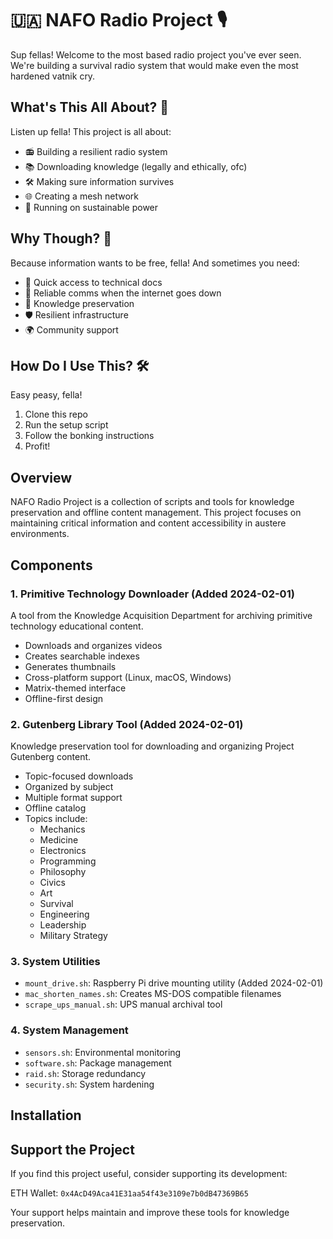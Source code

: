 # 🇺🇦 NAFO Radio Project 🎙️

Sup fellas! Welcome to the most based radio project you've ever seen. We're building a survival radio system that would make even the most hardened vatnik cry. 

## What's This All About? 🤔

Listen up fella! This project is all about:
- 📻 Building a resilient radio system
- 📚 Downloading knowledge (legally and ethically, ofc)
- 🛠️ Making sure information survives
- 🌐 Creating a mesh network
- 🔋 Running on sustainable power

## Why Though? 🎯

Because information wants to be free, fella! And sometimes you need:
- 🚀 Quick access to technical docs
- 💪 Reliable comms when the internet goes down
- 🧠 Knowledge preservation
- 🛡️ Resilient infrastructure
- 🌍 Community support

## How Do I Use This? 🛠️

Easy peasy, fella!
1. Clone this repo
2. Run the setup script
3. Follow the bonking instructions
4. Profit! 

## Overview
NAFO Radio Project is a collection of scripts and tools for knowledge preservation and offline content management. This project focuses on maintaining critical information and content accessibility in austere environments.

## Components

### 1. Primitive Technology Downloader (Added 2024-02-01)
A tool from the Knowledge Acquisition Department for archiving primitive technology educational content.
- Downloads and organizes videos
- Creates searchable indexes
- Generates thumbnails
- Cross-platform support (Linux, macOS, Windows)
- Matrix-themed interface
- Offline-first design

### 2. Gutenberg Library Tool (Added 2024-02-01)
Knowledge preservation tool for downloading and organizing Project Gutenberg content.
- Topic-focused downloads
- Organized by subject
- Multiple format support
- Offline catalog
- Topics include:
  - Mechanics
  - Medicine
  - Electronics
  - Programming
  - Philosophy
  - Civics
  - Art
  - Survival
  - Engineering
  - Leadership
  - Military Strategy

### 3. System Utilities
- `mount_drive.sh`: Raspberry Pi drive mounting utility (Added 2024-02-01)
- `mac_shorten_names.sh`: Creates MS-DOS compatible filenames
- `scrape_ups_manual.sh`: UPS manual archival tool

### 4. System Management
- `sensors.sh`: Environmental monitoring
- `software.sh`: Package management
- `raid.sh`: Storage redundancy
- `security.sh`: System hardening

## Installation 

## Support the Project
If you find this project useful, consider supporting its development:

ETH Wallet: `0x4AcD49Aca41E31aa54f43e3109e7b0dB47369B65`

Your support helps maintain and improve these tools for knowledge preservation. 